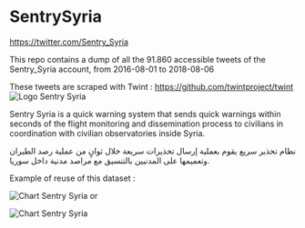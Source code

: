 # SentrySyria
https://twitter.com/Sentry_Syria

This repo contains a dump of all the 91.860 accessible tweets of the Sentry_Syria account, from 2016-08-01 to 2018-08-06 

These tweets are scraped with Twint : https://github.com/twintproject/twint
![Logo Sentry Syria](https://pbs.twimg.com/profile_images/874946861550981120/7iN_hPbN_400x400.jpg)

Sentry Syria is a quick warning system that sends quick warnings within seconds of the flight monitoring and dissemination process to civilians in coordination with civilian observatories inside Syria.



نظام تحذير سريع يقوم بعملية إرسال تحذيرات سريعة خلال ثوانٍ من عملية رصد الطيران وتعميمها على المدنيين بالتنسيق مع مراصد مدنية داخل سوريا.

Example of reuse of this dataset : 

![Chart Sentry Syria](https://raw.githubusercontent.com/hpiedcoq/SentrySyria/master/sentry_syria_comp.png)
or

![Chart Sentry Syria](https://raw.githubusercontent.com/hpiedcoq/SentrySyria/master/Sentry%20tweets.png)

